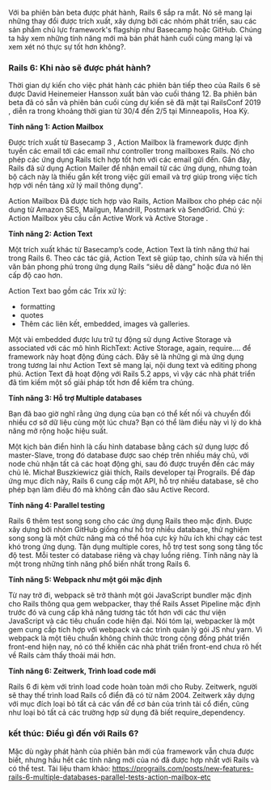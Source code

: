 Với ba phiên bản beta được phát hành, Rails 6 sắp ra mắt. Nó sẽ mang lại những thay đổi được trích xuất, xây dựng bởi các nhóm phát triển, sau các sản phẩm chủ lực framework's flagship
 như Basecamp hoặc GitHub. Chúng ta hãy xem những tính năng mới mà bản phát hành cuối cùng mang lại và xem xét nó thực sự tốt hơn không?.
### Rails 6: Khi nào sẽ được phát hành?

Thời gian dự kiến cho việc phát hành các phiên bản tiếp theo của Rails 6 sẽ được David Heinemeier Hansson xuất bản vào cuối tháng 12. Ba phiên bản beta đã có sẵn và phiên bản cuối cùng dự kiến sẽ đã mặt tại RailsConf 2019 , diễn ra trong khoảng thời gian từ 30/4 đến 2/5 tại Minneapolis, Hoa Kỳ.

**Tính năng 1: Action Mailbox**

Được trích xuất từ Basecamp 3 , Action Mailbox là framework được định tuyến các email tới các email như controller trong mailboxes Rails. Nó cho phép các ứng dụng Rails tích hợp tốt hơn với các email gửi đến.
Gần đây, Rails đã sử dụng Action Mailer để nhận email từ các ứng dụng, nhưng toàn bộ cách này là thiếu gắn kết trong việc gửi email và trợ giúp trong việc tích hợp với nền tảng xử lý mail thông dụng".

Action Mailbox Đã được tích hợp vào Rails, Action Mailbox cho phép các nội dung từ Amazon SES, Mailgun, Mandrill, Postmark và SendGrid. 
Chú ý: Action Mailbox  yêu cầu cần Active Work và Active Storage .

**Tính năng 2: Action Text**

Một trích xuất khác từ Basecamp’s code, Action Text là tính năng thứ hai trong Rails 6. Theo các tác giả, Action Text sẽ giúp tạo, chỉnh sửa và hiển thị văn bản phong phú trong ứng dụng Rails “siêu dễ dàng” hoặc đưa nó lên cấp độ cao hơn.

Action Text bao gồm các Trix xử lý:
* formatting
* quotes
* Thêm các liên kết, embedded, images và galleries.

Một vài embedded được lưu trữ tự động sử dụng Active Storage và associated với các mô hình RichText: Active Storage, again, require…. để framework này hoạt động đúng cách. Đây sẽ là những gì mà ứng dụng trong tương lai như Action Text sẽ mang lại, nội dung text và editing phong phú. Action Text đã hoạt động với Rails 5.2 apps, vì vậy các nhà phát triển đã tìm kiếm một số giải pháp tốt hơn để kiểm tra chúng.

**Tính năng 3: Hỗ trợ Multiple databases**

Bạn đã bao giờ nghĩ rằng ứng dụng của bạn có thể kết nối và chuyển đổi nhiều cơ sở dữ liệu cùng một lúc chưa? Bạn có thể làm điều này vì lý do khả năng mở rộng hoặc hiệu suất.

Một kịch bản điển hình là cấu hình database bằng cách sử dụng lược đồ master-Slave, trong đó database được sao chép trên nhiều máy chủ, với node chủ nhận tất cả các hoạt động ghi, sau đó được truyền đến các máy chủ lẻ.  Michał Buszkiewicz giải thích, Rails developer tại Prograils. Để đáp ứng mục đích này, Rails 6 cung cấp một API, hỗ trợ nhiều database, sẽ cho phép bạn làm điều đó mà không cần đào sâu Active Record.

**Tính năng 4: Parallel testing**

Rails 6 thêm test song song cho các ứng dụng Rails theo mặc định. Được xây dựng bởi nhóm GitHub giống như hỗ trợ nhiều database, thử nghiệm song song là một chức năng mà có thể hóa cực kỳ hữu ích khi chạy các test khó trong ứng dụng. Tận dụng multiple cores, hỗ trợ test song song tăng tốc độ test. Mỗi tester có database riêng và chạy luồng riêng. Tính năng này là một trong những tính năng phổ biến nhất trong Rails 6.

**Tính năng 5: Webpack như một gói mặc định**

Từ nay trở đi, webpack sẽ trở thành một gói JavaScript bundler mặc định cho Rails thông qua gem webpacker, thay thế Rails Asset Pipeline mặc định trước đó và cung cấp khả năng tương tác tốt hơn với các thư viện JavaScript và các tiêu chuẩn code hiện đại. Nói tóm lại, webpacker là một gem cung cấp tích hợp với webpack và các trình quản lý gói JS như yarn. Vì webpack là một tiêu chuẩn không chính thức trong cộng đồng phát triển front-end hiện nay, nó có thể khiến các nhà phát triển front-end chưa rõ hết về Rails cảm thấy thoải mái hơn.

**Tính năng 6: Zeitwerk, Trình load code mới**

Rails 6 đi kèm với trình load code hoàn toàn mới cho Ruby. Zeitwerk, người sẽ thay thế trình load Rails cổ điển đã có từ năm 2004. Zeitwerk xây dựng với mục đích loại bỏ tất cả các vấn đề cơ bản của trình tải cổ điển, cũng như loại bỏ tất cả các trường hợp sử dụng đã biết require_dependency. 

### kết thúc: Điều gì đến với Rails 6?

Mặc dù ngày phát hành của phiên bản mới của framework vẫn chưa được biết, nhưng hầu hết các tính năng mới của nó đã được hợp nhất với Rails và có thể test.
Tài liệu tham khảo: https://prograils.com/posts/new-features-rails-6-multiple-databases-parallel-tests-action-mailbox-etc